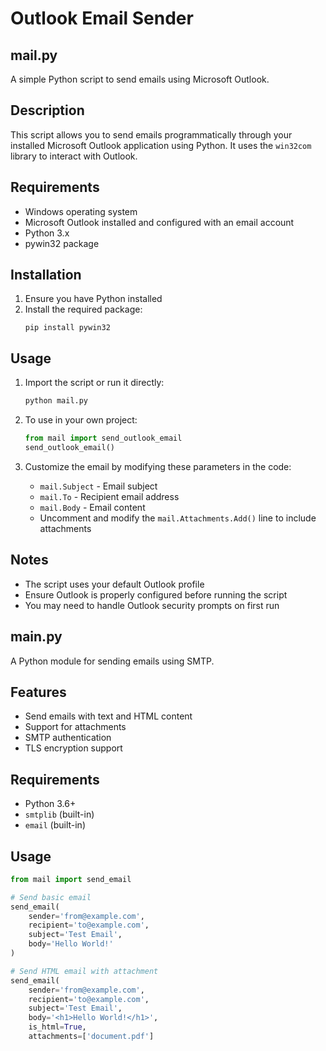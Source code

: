 # Outlook Email Sender
## mail.py
A simple Python script to send emails using Microsoft Outlook.

## Description

This script allows you to send emails programmatically through your installed Microsoft Outlook application using Python. It uses the `win32com` library to interact with Outlook.

## Requirements

- Windows operating system
- Microsoft Outlook installed and configured with an email account
- Python 3.x
- pywin32 package

## Installation

1. Ensure you have Python installed
2. Install the required package:
   ```
   pip install pywin32
   ```

## Usage

1. Import the script or run it directly:
   ```python
   python mail.py
   ```

2. To use in your own project:
   ```python
   from mail import send_outlook_email
   send_outlook_email()
   ```

3. Customize the email by modifying these parameters in the code:
   - `mail.Subject` - Email subject
   - `mail.To` - Recipient email address
   - `mail.Body` - Email content
   - Uncomment and modify the `mail.Attachments.Add()` line to include attachments

## Notes

- The script uses your default Outlook profile
- Ensure Outlook is properly configured before running the script
- You may need to handle Outlook security prompts on first run


 ## main.py

A Python module for sending emails using SMTP.

## Features
- Send emails with text and HTML content
- Support for attachments
- SMTP authentication
- TLS encryption support

## Requirements
- Python 3.6+
- `smtplib` (built-in)
- `email` (built-in)

## Usage
```python
from mail import send_email

# Send basic email
send_email(
    sender='from@example.com',
    recipient='to@example.com', 
    subject='Test Email',
    body='Hello World!'
)

# Send HTML email with attachment
send_email(
    sender='from@example.com',
    recipient='to@example.com',
    subject='Test Email',
    body='<h1>Hello World!</h1>',
    is_html=True,
    attachments=['document.pdf']
```